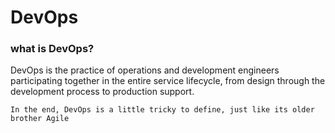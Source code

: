 # DevOps

### what is DevOps?
DevOps is the practice of operations and development engineers participating together in the entire service lifecycle, from design through the development process to production support.

```
In the end, DevOps is a little tricky to define, just like its older brother Agile
```